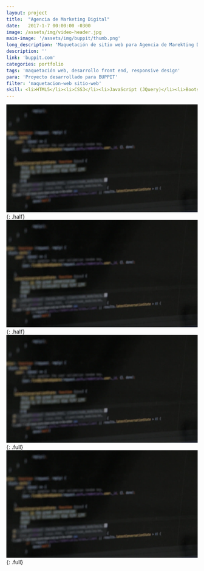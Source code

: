 ```yaml
---
layout: project
title:  "Agencia de Marketing Digital"
date:   2017-1-7 00:00:00 -0300
image: /assets/img/video-header.jpg
main-image: '/assets/img/buppit/thumb.png'
long_description: 'Maquetación de sitio web para Agencia de Marekting Digital'
description: ''
link: 'buppit.com'
categories: portfolio
tags: 'maquetación web, desarrollo front end, responsive design'
para: 'Proyecto desarrollado para BUPPIT'
filter: 'maquetacion-web sitio-web'
skill: <li>HTML5</li><li>CSS3</li><li>JavaScript (JQuery)</li><li>Bootstrap</li><li>PHP</li>
---
```


![alt text](/assets/img/video-header.jpg "Logo Title Text 1"){: .half}
![alt text](/assets/img/video-header.jpg "Logo Title Text 1"){: .half}
![alt text](/assets/img/video-header.jpg "Logo Title Text 1"){: .full}
![alt text](/assets/img/video-header.jpg "Logo Title Text 1"){: .full}